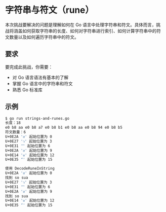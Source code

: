 # 字符串与符文（rune）

本次挑战要解决的问题是理解如何在 Go 语言中处理字符串和符文。具体而言，挑战将涵盖如何获取字符串的长度、如何对字符串进行索引、如何计算字符串中的符文数量以及如何遍历字符串中的符文。

## 要求

要完成此挑战，你需要：

- 对 Go 语言语法有基本的了解
- 掌握 Go 语言中的字符串和符文
- 熟悉 Go 标准库

## 示例

```sh
$ go run strings-and-runes.go
长度：18
e0 b8 aa e0 b8 a7 e0 b8 b1 e0 b8 aa e0 b8 94 e0 b8 b5
符文数量：6
U+0E2A 'ส' 起始位置为 0
U+0E27 'ว' 起始位置为 3
U+0E31 'ั' 起始位置为 6
U+0E2A 'ส' 起始位置为 9
U+0E14 'ด' 起始位置为 12
U+0E35 'ี' 起始位置为 15

使用 DecodeRuneInString
U+0E2A 'ส' 起始位置为 0
找到 so sua
U+0E27 'ว' 起始位置为 3
U+0E31 'ั' 起始位置为 6
U+0E2A 'ส' 起始位置为 9
找到 so sua
U+0E14 'ด' 起始位置为 12
U+0E35 'ี' 起始位置为 15
```

